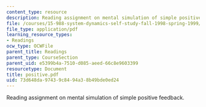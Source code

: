 ```yaml
---
content_type: resource
description: Reading assignment on mental simulation of simple positive feedback.
file: /courses/15-988-system-dynamics-self-study-fall-1998-spring-1999/73d648da97439c8494a38b49bde0ed24_positive.pdf
file_type: application/pdf
learning_resource_types:
- Readings
ocw_type: OCWFile
parent_title: Readings
parent_type: CourseSection
parent_uid: e5399b4a-7510-d085-aeed-66c8e9603399
resourcetype: Document
title: positive.pdf
uid: 73d648da-9743-9c84-94a3-8b49bde0ed24
---
```

Reading assignment on mental simulation of simple positive feedback.


